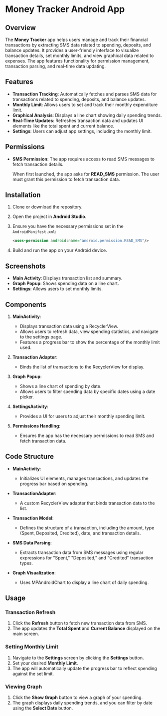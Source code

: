 # Money Tracker Android App

## Overview
The **Money Tracker** app helps users manage and track their financial transactions by extracting SMS data related to spending, deposits, and balance updates. It provides a user-friendly interface to visualize transaction details, set monthly limits, and view graphical data related to expenses. The app features functionality for permission management, transaction parsing, and real-time data updating.

## Features
- **Transaction Tracking**: Automatically fetches and parses SMS data for transactions related to spending, deposits, and balance updates.
- **Monthly Limit**: Allows users to set and track their monthly expenditure limit.
- **Graphical Analysis**: Displays a line chart showing daily spending trends.
- **Real-Time Updates**: Refreshes transaction data and updates UI elements like the total spent and current balance.
- **Settings**: Users can adjust app settings, including the monthly limit.

## Permissions
- **SMS Permission**: The app requires access to read SMS messages to fetch transaction details.
  
  When first launched, the app asks for **READ_SMS** permission. The user must grant this permission to fetch transaction data.

## Installation

1. Clone or download the repository.
2. Open the project in **Android Studio**.
3. Ensure you have the necessary permissions set in the `AndroidManifest.xml`:
   ```xml
   <uses-permission android:name="android.permission.READ_SMS"/>
   ```

4. Build and run the app on your Android device.

## Screenshots
- **Main Activity**: Displays transaction list and summary.
- **Graph Popup**: Shows spending data on a line chart.
- **Settings**: Allows users to set monthly limits.

## Components
1. **MainActivity**:
   - Displays transaction data using a RecyclerView.
   - Allows users to refresh data, view spending statistics, and navigate to the settings page.
   - Features a progress bar to show the percentage of the monthly limit used.

2. **Transaction Adapter**:
   - Binds the list of transactions to the RecyclerView for display.

3. **Graph Popup**:
   - Shows a line chart of spending by date.
   - Allows users to filter spending data by specific dates using a date picker.

4. **SettingsActivity**:
   - Provides a UI for users to adjust their monthly spending limit.

5. **Permissions Handling**:
   - Ensures the app has the necessary permissions to read SMS and fetch transaction data.

## Code Structure

- **MainActivity**:
  - Initializes UI elements, manages transactions, and updates the progress bar based on spending.
  
- **TransactionAdapter**:
  - A custom RecyclerView adapter that binds transaction data to the list.

- **Transaction Model**:
  - Defines the structure of a transaction, including the amount, type (Spent, Deposited, Credited), date, and transaction details.

- **SMS Data Parsing**:
  - Extracts transaction data from SMS messages using regular expressions for "Spent," "Deposited," and "Credited" transaction types.

- **Graph Visualization**:
  - Uses MPAndroidChart to display a line chart of daily spending.

## Usage

### Transaction Refresh
1. Click the **Refresh** button to fetch new transaction data from SMS.
2. The app updates the **Total Spent** and **Current Balance** displayed on the main screen.

### Setting Monthly Limit
1. Navigate to the **Settings** screen by clicking the **Settings** button.
2. Set your desired **Monthly Limit**.
3. The app will automatically update the progress bar to reflect spending against the set limit.

### Viewing Graph
1. Click the **Show Graph** button to view a graph of your spending.
2. The graph displays daily spending trends, and you can filter by date using the **Select Date** button.



